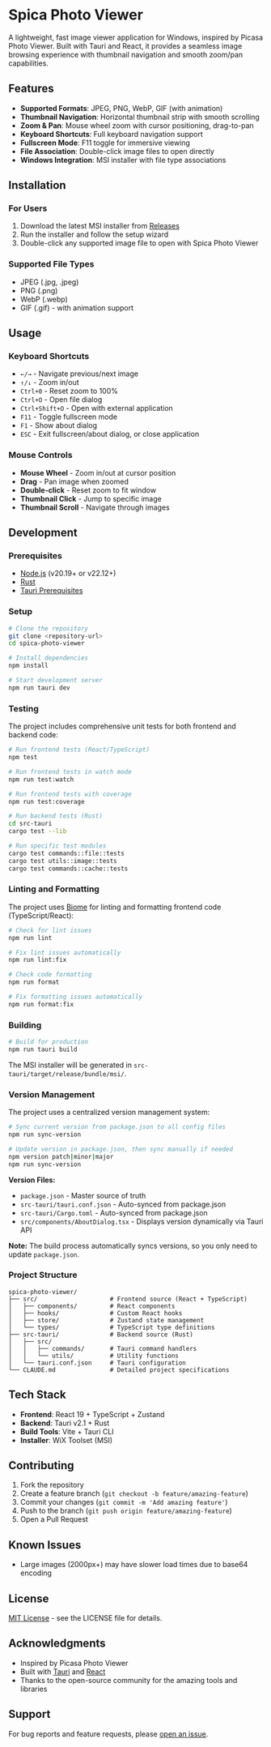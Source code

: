 # Spica Photo Viewer

A lightweight, fast image viewer application for Windows, inspired by Picasa Photo Viewer. Built with Tauri and React, it provides a seamless image browsing experience with thumbnail navigation and smooth zoom/pan capabilities.

## Features

- **Supported Formats**: JPEG, PNG, WebP, GIF (with animation)
- **Thumbnail Navigation**: Horizontal thumbnail strip with smooth scrolling
- **Zoom & Pan**: Mouse wheel zoom with cursor positioning, drag-to-pan
- **Keyboard Shortcuts**: Full keyboard navigation support
- **Fullscreen Mode**: F11 toggle for immersive viewing
- **File Association**: Double-click image files to open directly
- **Windows Integration**: MSI installer with file type associations

## Installation

### For Users

1. Download the latest MSI installer from [Releases](https://github.com/hiz8/spica-photo-viewer/releasess)
2. Run the installer and follow the setup wizard
3. Double-click any supported image file to open with Spica Photo Viewer

### Supported File Types

- JPEG (.jpg, .jpeg)
- PNG (.png)
- WebP (.webp)
- GIF (.gif) - with animation support

## Usage

### Keyboard Shortcuts

- `←/→` - Navigate previous/next image
- `↑/↓` - Zoom in/out
- `Ctrl+0` - Reset zoom to 100%
- `Ctrl+O` - Open file dialog
- `Ctrl+Shift+O` - Open with external application
- `F11` - Toggle fullscreen mode
- `F1` - Show about dialog
- `ESC` - Exit fullscreen/about dialog, or close application

### Mouse Controls

- **Mouse Wheel** - Zoom in/out at cursor position
- **Drag** - Pan image when zoomed
- **Double-click** - Reset zoom to fit window
- **Thumbnail Click** - Jump to specific image
- **Thumbnail Scroll** - Navigate through images

## Development

### Prerequisites

- [Node.js](https://nodejs.org/) (v20.19+ or v22.12+)
- [Rust](https://rust-lang.org/)
- [Tauri Prerequisites](https://tauri.app/)

### Setup

```bash
# Clone the repository
git clone <repository-url>
cd spica-photo-viewer

# Install dependencies
npm install

# Start development server
npm run tauri dev
```

### Testing

The project includes comprehensive unit tests for both frontend and backend code:

```bash
# Run frontend tests (React/TypeScript)
npm test

# Run frontend tests in watch mode
npm run test:watch

# Run frontend tests with coverage
npm run test:coverage

# Run backend tests (Rust)
cd src-tauri
cargo test --lib

# Run specific test modules
cargo test commands::file::tests
cargo test utils::image::tests
cargo test commands::cache::tests
```

### Linting and Formatting

The project uses [Biome](https://biomejs.dev/) for linting and formatting frontend code (TypeScript/React):

```bash
# Check for lint issues
npm run lint

# Fix lint issues automatically
npm run lint:fix

# Check code formatting
npm run format

# Fix formatting issues automatically
npm run format:fix
```

### Building

```bash
# Build for production
npm run tauri build
```

The MSI installer will be generated in `src-tauri/target/release/bundle/msi/`.

### Version Management

The project uses a centralized version management system:

```bash
# Sync current version from package.json to all config files
npm run sync-version

# Update version in package.json, then sync manually if needed
npm version patch|minor|major
npm run sync-version
```

**Version Files:**

- `package.json` - Master source of truth
- `src-tauri/tauri.conf.json` - Auto-synced from package.json
- `src-tauri/Cargo.toml` - Auto-synced from package.json
- `src/components/AboutDialog.tsx` - Displays version dynamically via Tauri API

**Note:** The build process automatically syncs versions, so you only need to update `package.json`.

### Project Structure

```
spica-photo-viewer/
├── src/                    # Frontend source (React + TypeScript)
│   ├── components/         # React components
│   ├── hooks/              # Custom React hooks
│   ├── store/              # Zustand state management
│   └── types/              # TypeScript type definitions
├── src-tauri/              # Backend source (Rust)
│   ├── src/
│   │   ├── commands/       # Tauri command handlers
│   │   └── utils/          # Utility functions
│   └── tauri.conf.json     # Tauri configuration
└── CLAUDE.md               # Detailed project specifications
```

## Tech Stack

- **Frontend**: React 19 + TypeScript + Zustand
- **Backend**: Tauri v2.1 + Rust
- **Build Tools**: Vite + Tauri CLI
- **Installer**: WiX Toolset (MSI)

## Contributing

1. Fork the repository
2. Create a feature branch (`git checkout -b feature/amazing-feature`)
3. Commit your changes (`git commit -m 'Add amazing feature'`)
4. Push to the branch (`git push origin feature/amazing-feature`)
5. Open a Pull Request

## Known Issues

- Large images (2000px+) may have slower load times due to base64 encoding

## License

[MIT License](LICENSE) - see the LICENSE file for details.

## Acknowledgments

- Inspired by Picasa Photo Viewer
- Built with [Tauri](https://tauri.app/) and [React](https://reactjs.org/)
- Thanks to the open-source community for the amazing tools and libraries

## Support

For bug reports and feature requests, please [open an issue](https://github.com/hiz8/spica-photo-viewer/issues).
